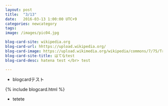 ```yaml
---
layout: post
title:  "3/13"
date:   2016-03-13 1:00:00 UTC+9
categories: newcategory
tags:
image: /images/pic04.jpg

blog-card-site: wikipedia.org
blog-card-url: hhttps://upload.wikipedia.org/
blog-card-image: https://upload.wikimedia.org/wikipedia/commons/7/75/Transparent_flag_with_question_mark.png
blog-card-site-title: はてなtest
blog-card-desc: hatena test </br> test

---
```



- blogcardテスト

{% include blogcard.html %}

- tetete
